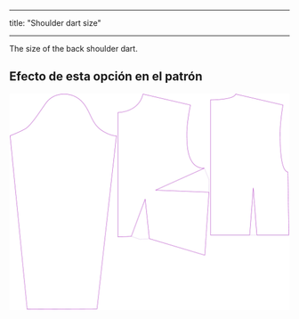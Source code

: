 - - -
title: "Shoulder dart size"
- - -

The size of the back shoulder dart.

## Efecto de esta opción en el patrón

![Esta imagen muestra el efecto de esta opción superponiendo varias variantes que tienen un valor diferente para esta opción](breanna_shoulderdartsize_sample.svg "Efecto de esta opción en el patrón")
